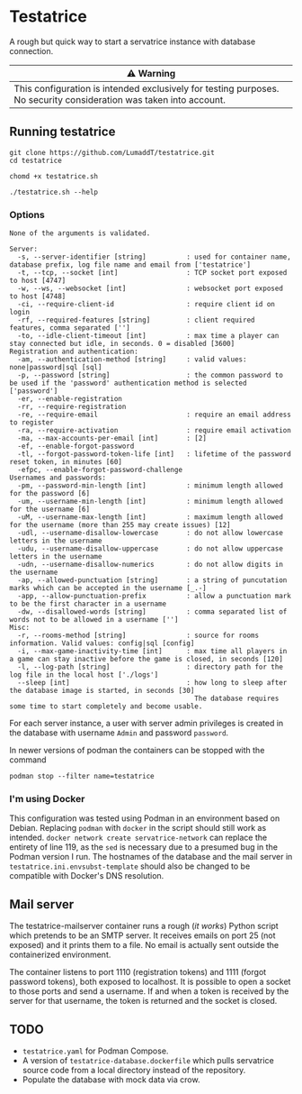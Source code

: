 # Testatrice

A rough but quick way to start a servatrice instance with database connection.

| ⚠️ Warning                                                                                                         |
|--------------------------------------------------------------------------------------------------------------------|
| This configuration is intended exclusively for testing purposes. No security consideration was taken into account. |

## Running testatrice

```
git clone https://github.com/LumaddT/testatrice.git
cd testatrice

chomd +x testatrice.sh

./testatrice.sh --help
```

### Options

```
None of the arguments is validated.

Server:
  -s, --server-identifier [string]          : used for container name, database prefix, log file name and email from ['testatrice']
  -t, --tcp, --socket [int]                 : TCP socket port exposed to host [4747]
  -w, --ws, --websocket [int]               : websocket port exposed to host [4748]
  -ci, --require-client-id                  : require client id on login
  -rf, --required-features [string]         : client required features, comma separated ['']
  -to, --idle-client-timeout [int]          : max time a player can stay connected but idle, in seconds. 0 = disabled [3600]
Registration and authentication:
  -am, --authentication-method [string]     : valid values: none|password|sql [sql]
  -p, --password [string]                   : the common password to be used if the 'password' authentication method is selected ['password']
  -er, --enable-registration
  -rr, --require-registration
  -re, --require-email                      : require an email address to register
  -ra, --require-activation                 : require email activation
  -ma, --max-accounts-per-email [int]       : [2]
  -ef, --enable-forgot-password
  -tl, --forgot-password-token-life [int]   : lifetime of the password reset token, in minutes [60]
  -efpc, --enable-forgot-password-challenge
Usernames and passwords:
  -pm, --password-min-length [int]          : minimum length allowed for the password [6]
  -um, --username-min-length [int]          : minimum length allowed for the username [6]
  -uM, --username-max-length [int]          : maximum length allowed for the username (more than 255 may create issues) [12]
  -udl, --username-disallow-lowercase       : do not allow lowercase letters in the username
  -udu, --username-disallow-uppercase       : do not allow uppercase letters in the username
  -udn, --username-disallow-numerics        : do not allow digits in the username
  -ap, --allowed-punctuation [string]       : a string of puncutation marks which can be accepted in the username [_.-]
  -app, --allow-punctuation-prefix          : allow a punctuation mark to be the first character in a username
  -dw, --disallowed-words [string]          : comma separated list of words not to be allowed in a username ['']
Misc:
  -r, --rooms-method [string]               : source for rooms information. Valid values: config|sql [config]
  -i, --max-game-inactivity-time [int]      : max time all players in a game can stay inactive before the game is closed, in seconds [120]
  -l, --log-path [string]                   : directory path for the log file in the local host ['./logs']
  --sleep [int]                             : how long to sleep after the database image is started, in seconds [30]
                                              The database requires some time to start completely and become usable.
```

For each server instance, a user with server admin privileges is created in the database with username `Admin` and
password `password`.

In newer versions of podman the containers can be stopped with the command

```
podman stop --filter name=testatrice
```

### I'm using Docker

This configuration was tested using Podman in an environment based on Debian.
Replacing `podman` with `docker` in the script should still work as intended. `docker network create servatrice-network`
can replace the entirety of line 119, as the `sed` is necessary due to a presumed bug in the Podman version I run.
The hostnames of the database and the mail server in `testatrice.ini.envsubst-template` should also be changed to be
compatible with Docker's DNS resolution.

## Mail server

The testatrice-mailserver container runs a rough (_it works_) Python script which pretends to be an SMTP server. It
receives emails on port 25 (not exposed) and it prints them to a file. No email is actually sent outside the
containerized environment.

The container listens to port 1110 (registration tokens) and 1111 (forgot password tokens), both exposed to localhost.
It is possible to open a socket to those ports and send a username. If and when a token is received by the server for
that username, the token is returned and the socket is closed.

## TODO

* `testatrice.yaml` for Podman Compose.
* A version of `testatrice-database.dockerfile` which pulls servatrice source code from a local directory instead of the
  repository.
* Populate the database with mock data via crow.
